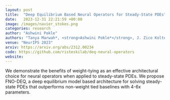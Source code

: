 ```yaml
---
layout: post
title:  "Deep Equilibrium Based Neural Operators for Steady-State PDEs"
date:   2023-12-31 22:21:59 +00:00
image: /images/navier_stokes.png
categories: research
author: "Ashwini Pokle"
authors: "Tanya Marwah*, <strong>Ashwini Pokle*</strong>, J. Zico Kolter, Zachary Chase Lipton, Jianfeng Lu and Andrej Risteski"
venue: "NeurIPS 2023"
arxiv: https://arxiv.org/abs/2312.00234
code: https://github.com/risteskilab/deq-neural-operators
website: 
---
```

 We demonstrate the benefits of weight-tying as an effective architectural choice for neural operators when applied to steady-state PDEs. We propose FNO-DEQ, a deep equilibrium model based architecture for solving steady-state PDEs that outperforms non-weight tied baselines with 4-6x parameters. 